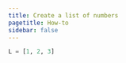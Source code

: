 ```yaml
---
title: Create a list of numbers
pagetitle: How-to
sidebar: false
---
```


```python
L = [1, 2, 3]
```

